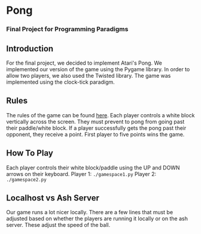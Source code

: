 # Pong
### Final Project for Programming Paradigms

## Introduction
For the final project, we decided to implement Atari's Pong. We implemented our version of the game using the Pygame library. In order to allow two players, we also used the Twisted library. The game was implemented using the clock-tick paradigm. 

## Rules
The rules of the game can be found [here](http://en.wikipedia.org/wiki/Pong).
Each player controls a white block vertically across the screen. They must prevent to pong from going past their paddle/white block. If a player successfully gets the pong past their opponent, they receive a point. First player to five points wins the game. 

## How To Play
Each player controls their white block/paddle using the UP and DOWN arrows on their keyboard. 
Player 1: `./gamespace1.py`
Player 2: `./gamespace2.py` 

## Localhost vs Ash Server
Our game runs a lot nicer locally. There are a few lines that must be adjusted based on whether the players are running it locally or on the ash server. These adjust the speed of the ball. 
